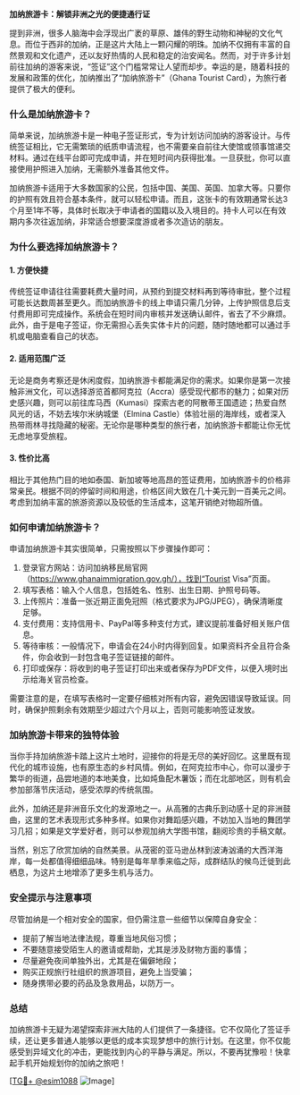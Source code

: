 **加纳旅游卡：解锁非洲之光的便捷通行证**

提到非洲，很多人脑海中会浮现出广袤的草原、雄伟的野生动物和神秘的文化气息。而位于西非的加纳，正是这片大陆上一颗闪耀的明珠。加纳不仅拥有丰富的自然景观和文化遗产，还以友好热情的人民和稳定的治安闻名。然而，对于许多计划前往加纳的游客来说，“签证”这个门槛常常让人望而却步。幸运的是，随着科技的发展和政策的优化，加纳推出了“加纳旅游卡”（Ghana Tourist Card），为旅行者提供了极大的便利。

### **什么是加纳旅游卡？**
简单来说，加纳旅游卡是一种电子签证形式，专为计划访问加纳的游客设计。与传统签证相比，它无需繁琐的纸质申请流程，也不需要亲自前往大使馆或领事馆递交材料。通过在线平台即可完成申请，并在短时间内获得批准。一旦获批，你可以直接使用护照进入加纳，无需额外准备其他文件。

加纳旅游卡适用于大多数国家的公民，包括中国、美国、英国、加拿大等。只要你的护照有效且符合基本条件，就可以轻松申请。而且，这张卡的有效期通常长达3个月至1年不等，具体时长取决于申请者的国籍以及入境目的。持卡人可以在有效期内多次往返加纳，非常适合想要深度游或者多次造访的朋友。

### **为什么要选择加纳旅游卡？**
#### 1. **方便快捷**
传统签证申请往往需要耗费大量时间，从预约到提交材料再到等待审批，整个过程可能长达数周甚至更久。而加纳旅游卡的线上申请只需几分钟，上传护照信息后支付费用即可完成操作。系统会在短时间内审核并发送确认邮件，省去了不少麻烦。此外，由于是电子签证，你无需担心丢失实体卡片的问题，随时随地都可以通过手机或电脑查看自己的状态。

#### 2. **适用范围广泛**
无论是商务考察还是休闲度假，加纳旅游卡都能满足你的需求。如果你是第一次接触非洲文化，可以选择游览首都阿克拉（Accra）感受现代都市的魅力；如果对历史感兴趣，则可以前往库马西（Kumasi）探索古老的阿散蒂王国遗迹；热爱自然风光的话，不妨去埃尔米纳城堡（Elmina Castle）体验壮丽的海岸线，或者深入热带雨林寻找隐藏的秘密。无论你是哪种类型的旅行者，加纳旅游卡都能让你无忧无虑地享受旅程。

#### 3. **性价比高**
相比于其他热门目的地如泰国、新加坡等地高昂的签证费用，加纳旅游卡的价格非常亲民。根据不同的停留时间和用途，价格区间大致在几十美元到一百美元之间。考虑到加纳丰富的旅游资源以及较低的生活成本，这笔开销绝对物超所值。

### **如何申请加纳旅游卡？**
申请加纳旅游卡其实很简单，只需按照以下步骤操作即可：

1. 登录官方网站：访问加纳移民局官网（https://www.ghanaimmigration.gov.gh/），找到“Tourist Visa”页面。
2. 填写表格：输入个人信息，包括姓名、性别、出生日期、护照号码等。
3. 上传照片：准备一张近期正面免冠照（格式要求为JPG/JPEG），确保清晰度足够。
4. 支付费用：支持信用卡、PayPal等多种支付方式，建议提前准备好相关账户信息。
5. 等待审核：一般情况下，申请会在24小时内得到回复。如果资料齐全且符合条件，你会收到一封包含电子签证链接的邮件。
6. 打印或保存：将收到的电子签证打印出来或者保存为PDF文件，以便入境时出示给海关官员检查。

需要注意的是，在填写表格时一定要仔细核对所有内容，避免因错误导致延误。同时，确保护照剩余有效期至少超过六个月以上，否则可能影响签证发放。

### **加纳旅游卡带来的独特体验**
当你手持加纳旅游卡踏上这片土地时，迎接你的将是无尽的美好回忆。这里既有现代化的城市设施，也有原生态的乡村风情。例如，在阿克拉市中心，你可以漫步于繁华的街道，品尝地道的本地美食，比如炖鱼配木薯饭；而在北部地区，则有机会参加部落节庆活动，感受浓厚的传统氛围。

此外，加纳还是非洲音乐文化的发源地之一。从高雅的古典乐到动感十足的非洲鼓曲，这里的艺术表现形式多种多样。如果你对舞蹈感兴趣，不妨加入当地的舞团学习几招；如果是文学爱好者，则可以参观加纳大学图书馆，翻阅珍贵的手稿文献。

当然，别忘了欣赏加纳的自然美景。从茂密的亚马逊丛林到波涛汹涌的大西洋海岸，每一处都值得细细品味。特别是每年旱季来临之际，成群结队的候鸟迁徙到此栖息，为这片土地增添了更多生机与活力。

### **安全提示与注意事项**
尽管加纳是一个相对安全的国家，但仍需注意一些细节以保障自身安全：
- 提前了解当地法律法规，尊重当地风俗习惯；
- 不要随意接受陌生人的邀请或帮助，尤其是涉及财物方面的事情；
- 尽量避免夜间单独外出，尤其是在偏僻地段；
- 购买正规旅行社组织的旅游项目，避免上当受骗；
- 随身携带必要的药品及急救用品，以防万一。

### **总结**
加纳旅游卡无疑为渴望探索非洲大陆的人们提供了一条捷径。它不仅简化了签证手续，还让更多普通人能够以更低的成本实现梦想中的旅行计划。在这里，你不仅能感受到异域文化的冲击，更能找到内心的平静与满足。所以，不要再犹豫啦！快拿起手机开始规划你的加纳之旅吧！

[[TG💪+ @esim1088](https://t.me/s/esim1088) ![Image](https://i.postimg.cc/4NQfJmqS/Snipaste-2025-05-13-00-14-12.png)]